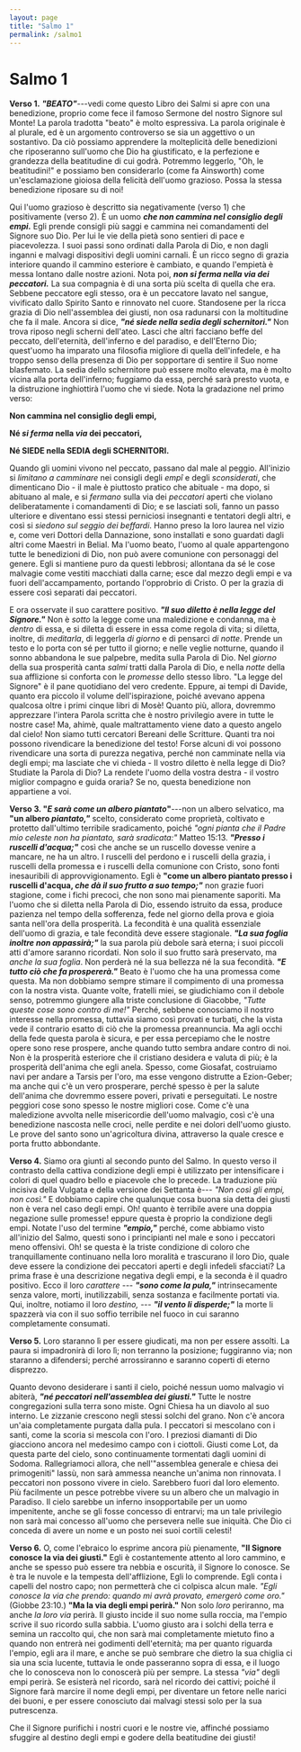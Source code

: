 ```yaml
---
layout: page
title: "Salmo 1"
permalink: /salmo1
---
```


# Salmo 1

**Verso 1.** ***"BEATO"***---vedi come questo Libro dei Salmi si apre con una benedizione, proprio come fece il famoso Sermone del nostro Signore sul Monte! La parola tradotta "beato" è molto espressiva. La parola originale è al plurale, ed è un argomento controverso se sia un aggettivo o un sostantivo. Da ciò possiamo apprendere la molteplicità delle benedizioni che riposeranno sull'uomo che Dio ha giustificato, e la perfezione e grandezza della beatitudine di cui godrà. Potremmo leggerlo, "Oh, le beatitudini!" e possiamo ben considerarlo (come fa Ainsworth) come un'esclamazione gioiosa della felicità dell'uomo grazioso. Possa la stessa benedizione riposare su di noi!

Qui l'uomo grazioso è descritto sia negativamente (verso 1) che positivamente (verso 2). È un uomo ***che non cammina nel consiglio degli empi.*** Egli prende consigli più saggi e cammina nei comandamenti del Signore suo Dio. Per lui le vie della pietà sono sentieri di pace e piacevolezza. I suoi passi sono ordinati dalla Parola di Dio, e non dagli inganni e malvagi dispositivi degli uomini carnali. È un ricco segno di grazia interiore quando il cammino esteriore è cambiato, e quando l'empietà è messa lontano dalle nostre azioni. Nota poi, ***non si ferma nella via dei peccatori.*** La sua compagnia è di una sorta più scelta di quella che era. Sebbene peccatore egli stesso, ora è un peccatore lavato nel sangue, vivificato dallo Spirito Santo e rinnovato nel cuore. Standosene per la ricca grazia di Dio nell'assemblea dei giusti, non osa radunarsi con la moltitudine che fa il male. Ancora si dice, ***"né siede nella sedia degli schernitori."*** Non trova riposo negli scherni dell'ateo. Lasci che altri facciano beffe del peccato, dell'eternità, dell'inferno e del paradiso, e dell'Eterno Dio; quest'uomo ha imparato una filosofia migliore di quella dell'infedele, e ha troppo senso della presenza di Dio per sopportare di sentire il Suo nome blasfemato. La sedia dello schernitore può essere molto elevata, ma è molto vicina alla porta dell'inferno; fuggiamo da essa, perché sarà presto vuota, e la distruzione inghiottirà l'uomo che vi siede. Nota la gradazione nel primo verso:

**Non cammina nel consiglio degli empi,**

**Né *si ferma* nella *via* dei peccatori,**

**Né SIEDE nella SEDIA degli SCHERNITORI.**

Quando gli uomini vivono nel peccato, passano dal male al peggio. All'inizio si *limitano a camminare* nei consigli degli *empî* e degli *sconsiderati*, che dimenticano Dio - il male è piuttosto pratico che abituale - ma dopo, si abituano al male, e si *fermano* sulla via dei *peccatori* aperti che violano deliberatamente i comandamenti di Dio; e se lasciati soli, fanno un passo ulteriore e diventano essi stessi perniciosi insegnanti e tentatori degli altri, e così si *siedono sul seggio dei beffardi*. Hanno preso la loro laurea nel vizio e, come veri Dottori della Dannazione, sono installati e sono guardati dagli altri come Maestri in Belial. Ma l'uomo beato, l'uomo al quale appartengono tutte le benedizioni di Dio, non può avere comunione con personaggi del genere. Egli si mantiene puro da questi lebbrosi; allontana da sé le cose malvagie come vestiti macchiati dalla carne; esce dal mezzo degli empi e va fuori dell'accampamento, portando l'opprobrio di Cristo. O per la grazia di essere così separati dai peccatori.

E ora osservate il suo carattere positivo. ***"Il suo diletto è nella legge del Signore."*** Non è *sotto* la legge come una maledizione e condanna, ma è *dentro* di essa, e si diletta di essere in essa come regola di vita; si diletta, inoltre, di *meditarla*, di leggerla *di giorno* e di pensarci *di notte*. Prende un testo e lo porta con sé per tutto il giorno; e nelle veglie notturne, quando il sonno abbandona le sue palpebre, medita sulla Parola di Dio. Nel *giorno* della sua prosperità canta *salmi* tratti dalla Parola di Dio, e nella *notte* della sua afflizione si conforta con le *promesse* dello stesso libro. "La legge del Signore" è il pane quotidiano del vero credente. Eppure, ai tempi di Davide, quanto era piccolo il volume dell'ispirazione, poiché avevano appena qualcosa oltre i primi cinque libri di Mosè! Quanto più, allora, dovremmo apprezzare l'intera Parola scritta che è nostro privilegio avere in tutte le nostre case! Ma, ahimè, quale maltrattamento viene dato a questo angelo dal cielo! Non siamo tutti cercatori Bereani delle Scritture. Quanti tra noi possono rivendicare la benedizione del testo! Forse alcuni di voi possono rivendicare una sorta di purezza negativa, perché non camminate nella via degli empi; ma lasciate che vi chieda - Il vostro diletto è nella legge di Dio? Studiate la Parola di Dio? La rendete l'uomo della vostra destra - il vostro miglior compagno e guida oraria? Se no, questa benedizione non appartiene a voi.

**Verso 3. \"*E sarà come un albero piantato*\"**---non un albero selvatico, ma **\"un albero *piantato,\"*** scelto, considerato come proprietà, coltivato e protetto dall'ultimo terribile sradicamento, poiché *\"ogni pianta che il Padre mio celeste non ha piantato, sarà sradicata:\"* Matteo 15:13. ***\"Presso i ruscelli d'acqua;\"*** così che anche se un ruscello dovesse venire a mancare, ne ha un altro. I ruscelli del perdono e i ruscelli della grazia, i ruscelli della promessa e i ruscelli della comunione con Cristo, sono fonti inesauribili di approvvigionamento. Egli è **\"come un albero piantato presso i ruscelli d'acqua, *che dà il suo frutto a suo tempo;\"*** non grazie fuori stagione, come i fichi precoci, che non sono mai pienamente saporiti. Ma l'uomo che si diletta nella Parola di Dio, essendo istruito da essa, produce pazienza nel tempo della sofferenza, fede nel giorno della prova e gioia santa nell'ora della prosperità. La fecondità è una qualità essenziale dell'uomo di grazia, e tale fecondità deve essere stagionale. ***\"La sua foglia inoltre non appassirà;\"*** la sua parola più debole sarà eterna; i suoi piccoli atti d'amore saranno ricordati. Non solo il suo frutto sarà preservato, ma *anche la sua foglia*. Non perderà né la sua bellezza né la sua fecondità. ***\"E tutto ciò che fa prospererà.\"*** Beato è l'uomo che ha una promessa come questa. Ma non dobbiamo sempre stimare il compimento di una promessa con la nostra vista. Quante volte, fratelli miei, se giudichiamo con il debole senso, potremmo giungere alla triste conclusione di Giacobbe, *\"Tutte queste cose sono contro di me!\"* Perché, sebbene conosciamo il nostro interesse nella promessa, tuttavia siamo così provati e turbati, che la vista vede il contrario esatto di ciò che la promessa preannuncia. Ma agli occhi della fede questa parola è sicura, e per essa percepiamo che le nostre opere sono rese prospere, anche quando tutto sembra andare contro di noi. Non è la prosperità esteriore che il cristiano desidera e valuta di più; è la prosperità dell'anima che egli anela. Spesso, come Giosafat, costruiamo navi per andare a Tarsis per l'oro, ma esse vengono distrutte a Ezion-Geber; ma anche qui c'è un vero prosperare, perché spesso è per la salute dell'anima che dovremmo essere poveri, privati e perseguitati. Le nostre peggiori cose sono spesso le nostre migliori cose. Come c'è una maledizione avvolta nelle misericordie dell'uomo malvagio, così c'è una benedizione nascosta nelle croci, nelle perdite e nei dolori dell'uomo giusto. Le prove del santo sono un'agricoltura divina, attraverso la quale cresce e porta frutto abbondante.

**Verso 4.** Siamo ora giunti al secondo punto del Salmo. In questo verso il contrasto della cattiva condizione degli empi è utilizzato per intensificare i colori di quel quadro bello e piacevole che lo precede. La traduzione più incisiva della Vulgata e della versione dei Settanta è--- *"Non così gli empi, non così."* E dobbiamo capire che qualunque cosa buona sia detta dei giusti non è vera nel caso degli empi. Oh! quanto è terribile avere una doppia negazione sulle promesse! eppure questa è proprio la condizione degli empi. Notate l'uso del termine ***"empio,"*** perché, come abbiamo visto all'inizio del Salmo, questi sono i principianti nel male e sono i peccatori meno offensivi. Oh! se questa è la triste condizione di coloro che tranquillamente continuano nella loro moralità e trascurano il loro Dio, quale deve essere la condizione dei peccatori aperti e degli infedeli sfacciati? La prima frase è una descrizione negativa degli empi, e la seconda è il quadro positivo. Ecco il loro *carattere* --- ***"sono come la pula,"*** intrinsecamente senza valore, morti, inutilizzabili, senza sostanza e facilmente portati via. Qui, inoltre, notiamo il loro *destino,* --- ***"il vento li disperde;"*** la morte li spazzerà via con il suo soffio terribile nel fuoco in cui saranno completamente consumati.

**Verso 5.** Loro staranno lì per essere giudicati, ma non per essere assolti. La paura si impadronirà di loro lì; non terranno la posizione; fuggiranno via; non staranno a difendersi; perché arrossiranno e saranno coperti di eterno disprezzo.

Quanto devono desiderare i santi il cielo, poiché nessun uomo malvagio vi abiterà, ***"né peccatori nell'assemblea dei giusti."*** Tutte le nostre congregazioni sulla terra sono miste. Ogni Chiesa ha un diavolo al suo interno. Le zizzanie crescono negli stessi solchi del grano. Non c'è ancora un'aia completamente purgata dalla pula. I peccatori si mescolano con i santi, come la scoria si mescola con l'oro. I preziosi diamanti di Dio giacciono ancora nel medesimo campo con i ciottoli. Giusti come Lot, da questa parte del cielo, sono continuamente tormentati dagli uomini di Sodoma. Rallegriamoci allora, che nell'"assemblea generale e chiesa dei primogeniti" lassù, non sarà ammessa neanche un'anima non rinnovata. I peccatori non possono vivere in cielo. Sarebbero fuori dal loro elemento. Più facilmente un pesce potrebbe vivere su un albero che un malvagio in Paradiso. Il cielo sarebbe un inferno insopportabile per un uomo impenitente, anche se gli fosse concesso di entrarvi; ma un tale privilegio non sarà mai concesso all'uomo che persevera nelle sue iniquità. Che Dio ci conceda di avere un nome e un posto nei suoi cortili celesti!

**Verso 6.** O, come l'ebraico lo esprime ancora più pienamente, **"Il Signore conosce la via dei giusti."** Egli è costantemente attento al loro cammino, e anche se spesso può essere tra nebbia e oscurità, il Signore lo conosce. Se è tra le nuvole e la tempesta dell'afflizione, Egli lo comprende. Egli conta i capelli del nostro capo; non permetterà che ci colpisca alcun male. *"Egli conosce la via che prendo: quando mi avrà provato, emergerò come oro."* (Giobbe 23:10.) **"Ma la via degli empi perirà."** Non solo *loro* periranno, ma anche *la loro via* perirà. Il giusto incide il suo nome sulla roccia, ma l'empio scrive il suo ricordo sulla sabbia. L'uomo giusto ara i solchi della terra e semina un raccolto qui, che non sarà mai completamente mietuto fino a quando non entrerà nei godimenti dell'eternità; ma per quanto riguarda l'empio, egli ara il mare, e anche se può sembrare che dietro la sua chiglia ci sia una scia lucente, tuttavia le onde passeranno sopra di essa, e il luogo che lo conosceva non lo conoscerà più per sempre. La stessa *"via"* degli empi perirà. Se esisterà nel ricordo, sarà nel ricordo dei cattivi; poiché il Signore farà marcire il nome degli empi, per diventare un fetore nelle narici dei buoni, e per essere conosciuto dai malvagi stessi solo per la sua putrescenza.

Che il Signore purifichi i nostri cuori e le nostre vie, affinché possiamo sfuggire al destino degli empi e godere della beatitudine dei giusti!
